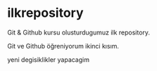 # ilkrepository

Git & Github kursu olusturdugumuz ilk repository.

Git ve Github öğreniyorum ikinci kısım.

yeni degisiklikler yapacagim
